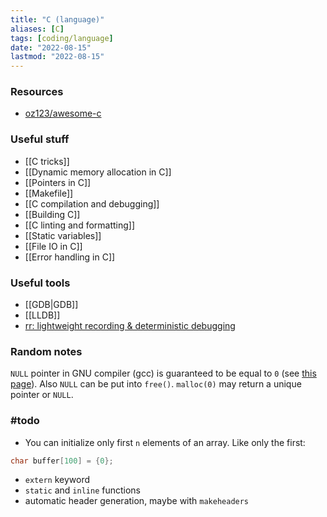 ```yaml
---
title: "C (language)"
aliases: [C]
tags: [coding/language]
date: "2022-08-15"
lastmod: "2022-08-15"
---
```


### Resources
- [oz123/awesome-c](https://github.com/oz123/awesome-c)

### Useful stuff
- [[C tricks]]
- [[Dynamic memory allocation in C]]
- [[Pointers in C]]
- [[Makefile]]
- [[C compilation and debugging]]
- [[Building C]]
- [[C linting and formatting]]
- [[Static variables]]
- [[File IO in C]]
- [[Error handling in C]]

### Useful tools
- [[GDB|GDB]]
- [[LLDB]]
- [rr: lightweight recording & deterministic debugging](https://rr-project.org/)

### Random notes
`NULL` pointer in GNU compiler (gcc) is guaranteed to be equal to `0` (see [this page](https://www.gnu.org/software/libc/manual/html_node/Null-Pointer-Constant.html)). Also `NULL` can be put into `free()`. `malloc(0)` may return a unique pointer or `NULL`.

### #todo 
- You can initialize only first `n` elements of an array. Like only the first:
```C
char buffer[100] = {0};
```
- `extern` keyword
- `static` and `inline` functions
- automatic header generation, maybe with `makeheaders`
